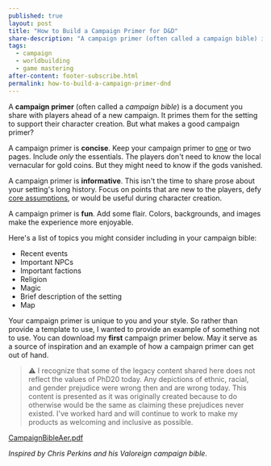 ```yaml
---
published: true
layout: post
title: "How to Build a Campaign Primer for D&D"
share-description: "A campaign primer (often called a campaign bible) is a document you share with players ahead of a new campaign. It primes them for the setting to support their character creation. But what makes a good campaign primer?"
tags:
  - campaign
  - worldbuilding
  - game mastering
after-content: footer-subscribe.html
permalink: how-to-build-a-campaign-primer-dnd
---
```


A **campaign primer** (often called a *campaign bible*) is a document you share with players ahead of a new campaign. It primes them for the setting to support their character creation. But what makes a good campaign primer?

A campaign primer is **concise**. Keep your campaign primer to [one](https://slyflourish.com/one_page_campaign_guide.html) or two pages. Include *only* the essentials. The players don't need to know the local vernacular for gold coins. But they might need to know if the gods vanished.

A campaign primer is **informative**. This isn't the time to share prose about your setting's long history. Focus on points that are new to the players, defy [core assumptions](https://www.dndbeyond.com/sources/dmg/a-world-of-your-own#CoreAssumptions), or would be useful during character creation.

A campaign primer is **fun**. Add some flair. Colors, backgrounds, and images make the experience more enjoyable.

Here's a list of topics you might consider including in your campaign bible:

- Recent events
- Important NPCs
- Important factions
- Religion
- Magic
- Brief description of the setting
- Map

Your campaign primer is unique to you and your style. So rather than provide a template to use, I wanted to provide an example of something not to use. You can download my **first** campaign primer below. May it serve as a source of inspiration and an example of how a campaign primer can get out of hand.

> ⚠️ I recognize that some of the legacy content shared here does not reflect the values of PhD20 today. Any depictions of ethnic, racial, and gender prejudice were wrong then and are wrong today. This content is presented as it was originally created because to do otherwise would be the same as claiming these prejudices never existed. I've worked hard and will continue to work to make my products as welcoming and inclusive as possible.

[CampaignBibleAer.pdf]({{site.baseurl}}/assets/pdf/CampaignBible.pdf)

*Inspired by Chris Perkins and his Valoreign campaign bible.*